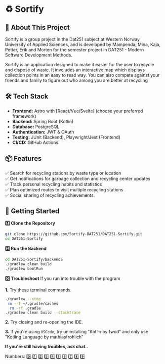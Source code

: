 # ♻️ Sortify

## 🚀 About This Project

Sortify is a group project in the Dat251 subject at Western Norway University of Applied Sciences, and is developed by Mampenda, Mina, Kaja, Petter, Erik and Morten for the semester project in DAT251 - Modern Software Development Methods.

Sortify is an application designed to make it easier for the user to recycle and dispose of waste. It invcludes an interactive map which displays collection points in an easy to read way. You can also compete against your friends and family to figure out who among you are better at recycling

## 🛠️ Tech Stack

- **Frontend:** Astro with [React/Vue/Svelte] (choose your preferred framework)
- **Backend:** Spring Boot (Kotlin)
- **Database:** PostgreSQL
- **Authentication:** JWT & OAuth
- **Testing:** JUnit (Backend), Playwright/Jest (Frontend)
- **CI/CD:** GitHub Actions

## 📦 Features

✅ Search for recycling stations by waste type or location  
✅ Get notifications for garbage collection and recycling center updates  
✅ Track personal recycling habits and statistics  
✅ Plan optimized routes to visit multiple recycling stations  
✅ Social sharing of recycling achievements

## 🚀 Getting Started

**1️⃣ Clone the Repository**

```bash
git clone https://github.com/Sortify-DAT251/DAT251-Sortify.git
cd DAT251-Sortify
```

**2️⃣ Run the Backend**

```bash
cd DAT251-Sortify/backendS
./gradlew clean build
./gradlew bootRun
```

**0️⃣ Troubleshoot**
If you run into trouble with the program

**1.** Try these terminal commands:

```bash
./gradlew --stop
 rm -rf ~/.gradle/caches
  rm -rf .gradle
./gradlew clean build --stacktrace
```

**2.** Try closing and re-opening the IDE.

**3.** If you're using `VSCode`, try uninstalling "Kotlin by fwcd" and only use "Kotling Language by mathiasfrohlich"

**If you're still having troubles, ask chat..**

Numbers: 0️⃣ 1️⃣ 2️⃣ 3️⃣ 4️⃣ 5️⃣ 6️⃣ 7️⃣ 8️⃣ 9️⃣
